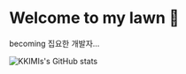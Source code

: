 # Welcome to my lawn :seedling:

becoming 집요한 개발자...



![KKIMIs's GitHub stats](https://github-readme-stats.vercel.app/api?username=KKIMIs&show_icons=true&theme=tokyonight)
